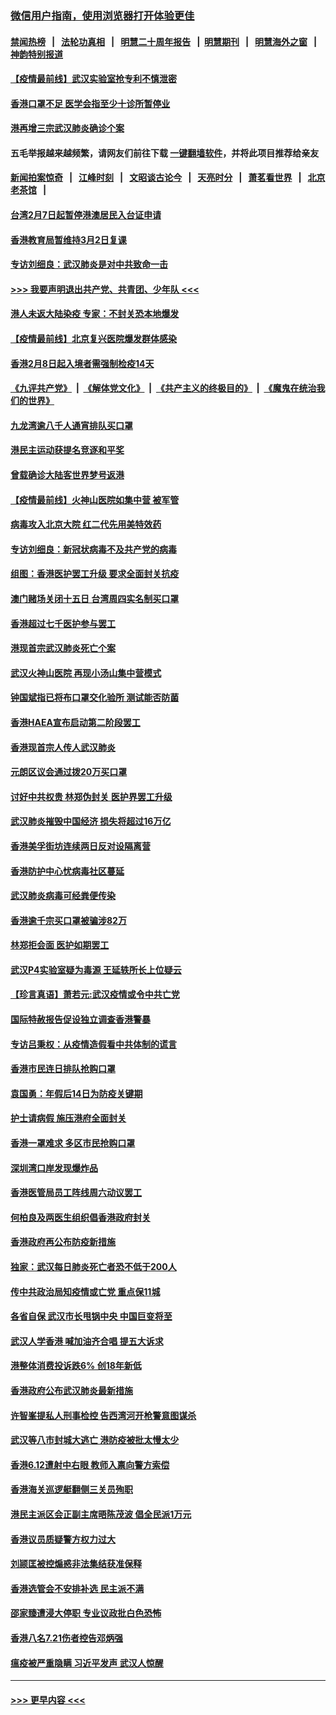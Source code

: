 ### [微信用户指南，使用浏览器打开体验更佳](https://github.com/gfw-breaker/banned-news1/blob/master/indexes/wechat-guide.md?t=0)
#### [禁闻热榜](热点新闻.md?t=0)  &nbsp;&nbsp;|&nbsp;&nbsp; [法轮功真相](https://github.com/gfw-breaker/truth/blob/master/README.md?t=0) &nbsp;&nbsp;|&nbsp;&nbsp; [明慧二十周年报告](https://github.com/gfw-breaker/mh-reports/blob/master/README.md?t=0) &nbsp;&nbsp;|&nbsp;&nbsp;[明慧期刊](https://github.com/gfw-breaker/mh-qikan) &nbsp;&nbsp;|&nbsp;&nbsp; [明慧海外之窗](https://github.com/gfw-breaker/mh-news/blob/master/README.md?t=0) &nbsp;&nbsp;|&nbsp;&nbsp; [神韵特别报道](https://github.com/gfw-breaker/mh-news/blob/master/shenyun.md?t=0)
#### [【疫情最前线】武汉实验室抢专利不慎泄密](../pages/nsc415/n11850310.md?t=02080102) 
#### [香港口罩不足 医学会指至少十诊所暂停业](../pages/nsc415/n11850301.md?t=02080102) 
#### [港再增三宗武汉肺炎确诊个案](../pages/nsc415/n11850328.md?t=02080102) 
#### 五毛举报越来越频繁，请网友们前往下载 [一键翻墙软件](https://github.com/gfw-breaker/ssr-accounts)，并将此项目推荐给亲友
#### [新闻拍案惊奇](https://github.com/gfw-breaker/banned-news1/blob/master/pages/link4.md) &nbsp;&nbsp;|&nbsp;&nbsp; [江峰时刻](https://github.com/gfw-breaker/banned-news1/blob/master/pages/link4.md) &nbsp;&nbsp;|&nbsp;&nbsp; [文昭谈古论今](https://github.com/gfw-breaker/banned-news1/blob/master/pages/link4.md) &nbsp;&nbsp;|&nbsp;&nbsp; [天亮时分](https://github.com/gfw-breaker/banned-news1/blob/master/pages/link4.md) &nbsp;&nbsp;|&nbsp;&nbsp; [萧茗看世界](https://github.com/gfw-breaker/banned-news1/blob/master/pages/link4.md) &nbsp;&nbsp;|&nbsp;&nbsp; [北京老茶馆](https://github.com/gfw-breaker/banned-news1/blob/master/pages/link4.md) &nbsp;&nbsp;|&nbsp;&nbsp; 
#### [台湾2月7日起暂停港澳居民入台证申请](../pages/nsc415/n11850304.md?t=02080102) 
#### [香港教育局暂维持3月2日复课](../pages/nsc415/n11850260.md?t=02080102) 
#### [专访刘细良：武汉肺炎是对中共致命一击](../pages/nsc415/n11849934.md?t=02080102) 
#### [>>> 我要声明退出共产党、共青团、少年队 <<<](https://github.com/begood0513/goodnews/blob/master/quit/letter.md) 
#### [港人未返大陆染疫 专家：不封关恐本地爆发](../pages/nsc415/n11848021.md?t=02080102) 
#### [【疫情最前线】北京复兴医院爆发群体感染](../pages/nsc415/n11847626.md?t=02080102) 
#### [香港2月8日起入境者需强制检疫14天](../pages/nsc415/n11847658.md?t=02080102) 
#### [《九评共产党》](https://github.com/begood0513/9ping.md/blob/master/README.md) &nbsp;|&nbsp; [《解体党文化》](../../../../jtdwh.md/blob/master/README.md)  &nbsp;|&nbsp; [《共产主义的终极目的》](../../../../gczydzjmd.md/blob/master/README.md) &nbsp;|&nbsp; [《魔鬼在统治我们的世界》](../../../../mgztzwmdsj.md/blob/master/README.md) 
#### [九龙湾逾八千人通宵排队买口罩](../pages/nsc415/n11847647.md?t=02080102) 
#### [港民主运动获提名竞逐和平奖](../pages/nsc415/n11847633.md?t=02080102) 
#### [曾载确诊大陆客世界梦号返港](../pages/nsc415/n11847608.md?t=02080102) 
#### [【疫情最前线】火神山医院如集中营 被军管](../pages/nsc415/n11847524.md?t=02080102) 
#### [病毒攻入北京大院 红二代先用美特效药](../pages/nsc415/n11847427.md?t=02080102) 
#### [专访刘细良：新冠状病毒不及共产党的病毒](../pages/nsc415/n11847164.md?t=02080102) 
#### [组图：香港医护罢工升级 要求全面封关抗疫](../pages/nsc415/n11844107.md?t=02080102) 
#### [澳门赌场关闭十五日 台湾周四实名制买口罩](../pages/nsc415/n11845083.md?t=02080102) 
#### [香港超过七千医护参与罢工](../pages/nsc415/n11845051.md?t=02080102) 
#### [港现首宗武汉肺炎死亡个案](../pages/nsc415/n11844998.md?t=02080102) 
#### [武汉火神山医院 再现小汤山集中营模式](../pages/nsc415/n11844763.md?t=02080102) 
#### [钟国斌指已将布口罩交化验所 测试能否防菌](../pages/nsc415/n11842783.md?t=02080102) 
#### [香港HAEA宣布启动第二阶段罢工](../pages/nsc415/n11842723.md?t=02080102) 
#### [香港现首宗人传人武汉肺炎](../pages/nsc415/n11842766.md?t=02080102) 
#### [元朗区议会通过拨20万买口罩](../pages/nsc415/n11842754.md?t=02080102) 
#### [讨好中共权贵 林郑伪封关 医护界罢工升级](../pages/nsc415/n11842359.md?t=02080102) 
#### [武汉肺炎摧毁中国经济 损失将超过16万亿](../pages/nsc415/n11839723.md?t=02080102) 
#### [香港美孚街坊连续两日反对设隔离营](../pages/nsc415/n11839962.md?t=02080102) 
#### [香港防护中心忧病毒社区蔓延](../pages/nsc415/n11839933.md?t=02080102) 
#### [武汉肺炎病毒可经粪便传染](../pages/nsc415/n11839939.md?t=02080102) 
#### [香港逾千宗买口罩被骗涉82万](../pages/nsc415/n11839914.md?t=02080102) 
#### [林郑拒会面 医护如期罢工](../pages/nsc415/n11839892.md?t=02080102) 
#### [武汉P4实验室疑为毒源 王延轶所长上位疑云](../pages/nsc415/n11835543.md?t=02080102) 
#### [【珍言真语】萧若元:武汉疫情或令中共亡党](../pages/nsc415/n11829394.md?t=02080102) 
#### [国际特赦报告促设独立调查香港警暴](../pages/nsc415/n11833845.md?t=02080102) 
#### [专访吕秉权：从疫情造假看中共体制的谎言](../pages/nsc415/n11833813.md?t=02080102) 
#### [香港市民连日排队抢购口罩](../pages/nsc415/n11833794.md?t=02080102) 
#### [袁国勇：年假后14日为防疫关键期](../pages/nsc415/n11831088.md?t=02080102) 
#### [护士请病假 施压港府全面封关](../pages/nsc415/n11831030.md?t=02080102) 
#### [香港一罩难求 多区市民抢购口罩](../pages/nsc415/n11831002.md?t=02080102) 
#### [深圳湾口岸发现爆炸品](../pages/nsc415/n11828802.md?t=02080102) 
#### [香港医管局员工阵线周六动议罢工](../pages/nsc415/n11828762.md?t=02080102) 
#### [何柏良及两医生组织倡香港政府封关](../pages/nsc415/n11828749.md?t=02080102) 
#### [香港政府再公布防疫新措施](../pages/nsc415/n11828716.md?t=02080102) 
#### [独家：武汉每日肺炎死亡者恐不低于200人](../pages/nsc415/n11828240.md?t=02080102) 
#### [传中共政治局知疫情或亡党 重点保11城](../pages/nsc415/n11828145.md?t=02080102) 
#### [各省自保 武汉市长甩锅中央 中国巨变将至](../pages/nsc415/n11828021.md?t=02080102) 
#### [武汉人学香港 喊加油齐合唱 提五大诉求](../pages/nsc415/n11827046.md?t=02080102) 
#### [港整体消费投诉跌6% 创18年新低](../pages/nsc415/n11817280.md?t=02080102) 
#### [香港政府公布武汉肺炎最新措施](../pages/nsc415/n11817152.md?t=02080102) 
#### [许智峯提私人刑事检控 告西湾河开枪警意图谋杀](../pages/nsc415/n11817132.md?t=02080102) 
#### [武汉等八市封城大逃亡 港防疫被批太慢太少](../pages/nsc415/n11817058.md?t=02080102) 
#### [香港6.12遭射中右眼 教师入禀向警方索偿](../pages/nsc415/n11814678.md?t=02080102) 
#### [香港海关巡逻艇翻侧三关员殉职](../pages/nsc415/n11814604.md?t=02080102) 
#### [港民主派区会正副主席晤陈茂波 倡全民派1万元](../pages/nsc415/n11814582.md?t=02080102) 
#### [香港议员质疑警方权力过大](../pages/nsc415/n11814560.md?t=02080102) 
#### [刘颕匡被控煽惑非法集结获准保释](../pages/nsc415/n11811727.md?t=02080102) 
#### [香港选管会不安排补选 民主派不满](../pages/nsc415/n11811691.md?t=02080102) 
#### [邵家臻遭浸大停职 专业议政批白色恐怖](../pages/nsc415/n11811670.md?t=02080102) 
#### [香港八名7.21伤者控告邓炳强](../pages/nsc415/n11811623.md?t=02080102) 
#### [瘟疫被严重隐瞒 习近平发声 武汉人惊醒](../pages/nsc415/n11811186.md?t=02080102) 

----
#### [ >>> 更早内容 <<< ](../indexes/nsc415-earlier.md)
